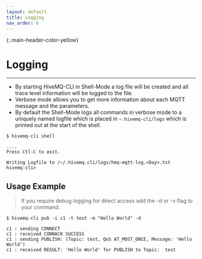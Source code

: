 ```yaml
---
layout: default
title: Logging
nav_order: 6
---
```


{:.main-header-color-yellow}
# Logging
***

* By starting HiveMQ-CLI in Shell-Mode a log file will be created and all trace level information will be logged to the file.
* Verbose mode allows you to get more information about each MQTT message and the parameters.
* By default the Shell-Mode logs all commands in verbose mode to a uniquely named logfile which is placed in ``~.hivemq-cli/logs`` which is printed out at the start of the shell.

```
$ hivemq-cli shell 

....
Press Ctl-C to exit.

Writing Logfile to /~/.hivemq.cli/logs/hmq-mqtt-log.<Day>.txt
hivemq-cli>
```



## Usage Example
> If you require debug logging for direct access add the -d or -v flag to your command.


```
$ hivemq-cli pub -i c1 -t test -m "Hello World" -d 

c1 : sending CONNECT
c1 : received CONNACK SUCCESS
c1 : sending PUBLISH: (Topic: test, QoS AT_MOST_ONCE, Message: 'Hello World')
c1 : received RESULT: 'Hello World' for PUBLISH to Topic:  test

```
